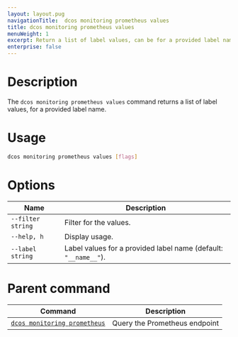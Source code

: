 ```yaml
---
layout: layout.pug
navigationTitle:  dcos monitoring prometheus values
title: dcos monitoring prometheus values
menuWeight: 1
excerpt: Return a list of label values, can be for a provided label name
enterprise: false
---
```


# Description

The `dcos monitoring prometheus values` command returns a list of label values, for a provided label name.

# Usage

```bash
dcos monitoring prometheus values [flags]
```

# Options

| Name |  Description |
|---------|-------------|
| `--filter string`   |   Filter for the values. |
| `--help, h`   |   Display usage. |
| `--label string`   |   Label values for a provided label name (default: `"__name__"`). |

# Parent command

| Command | Description |
|---------|-------------|
| [`dcos monitoring prometheus`](../) |  Query the Prometheus endpoint |
